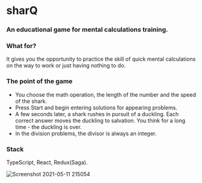 # sharQ
### An educational game for mental calculations training.

### What for?
It gives you the opportunity to practice the skill of quick mental calculations on the way to work or just having nothing to do.

### The point of the game
* You choose the math operation, the length of the number and the speed of the shark.
* Press Start and begin entering solutions for appearing problems.
* A few seconds later, a shark rushes in pursuit of a duckling. Each correct answer moves the duckling to salvation. You think for a long time - the duckling is over.
* In the division problems, the divisor is always an integer.


### Stack
TypeScript, React, Redux(Saga). 

![Screenshot 2021-05-11 215054](https://user-images.githubusercontent.com/2980611/117869369-6216b200-b2a3-11eb-80a4-72e03afa048a.png)

